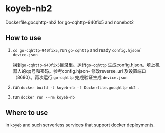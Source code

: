 # koyeb-nb2
Dockerfile.gocqhttp-nb2 for go-cqhttp-940fix5 and nonebot2

## How to use

1. `cd go-cqhttp-940fix5`, run `go-cqhttp` and ready `config.hjson`/` device.json`

	换到`go-cqhttp-940fix5`目录里。运行`go-cqhttp` 生成config.hjson。填上机器人的qq号和密码。参考config.hjson- 修改reverse_url 及设置端口（8680）。再次运行 `go-cqhttp` 完成验证生成 `device.json`
2. run `docker build -t koyeb-nb -f Dockerfile.gocqhttp-nb2 .`
3. run `docker run --rm koyeb-nb`

## Where to use
 in `koyeb` and such serverless services that support docker deployments.
